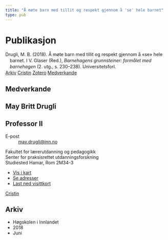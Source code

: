 ```yaml
---
title: "Å møte barn med tillit og respekt gjennom å 'se' hele barnet"
type: pub
---
```

<h1>Publikasjon</h1>
<article id="csl-bib-container-FSAHX6Z5" class="csl-bib-container">
  <div class="csl-bib-body" style="line-height: 1.35; padding-left: 1em; text-indent:-1em;">
  <div class="csl-entry">Drugli, M. B. (2018). &#xC5; m&#xF8;te barn med tillit og respekt gjennom &#xE5; &#xAB;se&#xBB; hele barnet. I V. Glaser (Red.), <i>Barnehagens grunnsteiner: form&#xE5;let med barnehagen</i> (2. utg., s. 230&#x2013;238). Universitetsforl.</div>
</div>
  <div class="csl-bib-buttons">
    <a href="#taxonomy-article-FSAHX6Z5" class="csl-bib-button">Arkiv</a>
    <a href="https://app.cristin.no/results/show.jsf?id=1594591" alt="Cristin URL" class="csl-bib-button">Cristin</a>
    <a href="http://zotero.org/groups/5022929/items/FSAHX6Z5" alt="Zotero URL" class="csl-bib-button">Zotero</a>
    <a href="#contributors-article-FSAHX6Z5" class="csl-bib-button">Medverkande</a>
  </div>
  <div id="csl-bib-meta-container-FSAHX6Z5"></div>
</article>
<div id="csl-bib-meta-FSAHX6Z5" class="csl-bib-meta">
  <article id="contributors-article-FSAHX6Z5" class="contributors-article">
    <h1>Medverkande</h1>
    <div class="personas">
<div class="vrtx-hinn-person-card">
<div class="photo">
<i class="lar la-user-circle missing-person"></i>
</div>
<div class="info">
<hgroup><h1>May Britt Drugli</h1>
<h2>Professor II</h2>
</hgroup><dl>
<dt>E-post</dt>
<dd>
<a href="mailto:may.drugli@inn.no">may.drugli@inn.no</a>
</dd>
</dl>
<p>
Fakultet for lærerutdanning og pedagogikk<br>
Senter for praksisrettet utdanningsforskning<br>
Studiested Hamar,
Rom 2M34-3
</p>
<ul class="vrtx-hinn-links">
<li><a href="https://www.google.com/maps?q=60.79582,11.07304">Vis i kart</a></li>
<li><a href="https://www.inn.no/finn-en-ansatt/may-drugli.html#vrtx-hinn-addresses">Se adresser</a></li>
<li><a href="https://www.inn.no/finn-en-ansatt/may-drugli.html?vrtx=vcf">Last ned visittkort</a></li>
</ul>
</div>
</div>
<a href="https://app.cristin.no/persons/show.jsf?id=29493" alt="Cristin URL" class="personas-cristin">Cristin</a>
</div>
  </article>
  <article id="taxonomy-article-FSAHX6Z5" class="taxonomy-article">
    <h1>Arkiv</h1>
    <ul>
      <li>Høgskolen i Innlandet</li>
      <li>2018</li>
      <li>Juni</li>
    </ul>
  </article>
</div>
